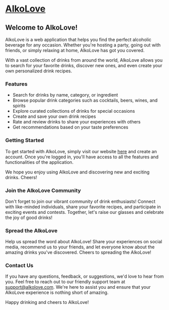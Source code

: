 # [AlkoLove](https://alkolove.109218.workers.dev/)
## Welcome to AlkoLove!

AlkoLove is a web application that helps you find the perfect alcoholic beverage for any occasion. Whether you're hosting a party, going out with friends, or simply relaxing at home, AlkoLove has got you covered.

With a vast collection of drinks from around the world, AlkoLove allows you to search for your favorite drinks, discover new ones, and even create your own personalized drink recipes.

### Features

- Search for drinks by name, category, or ingredient
- Browse popular drink categories such as cocktails, beers, wines, and spirits
- Explore curated collections of drinks for special occasions
- Create and save your own drink recipes
- Rate and review drinks to share your experiences with others
- Get recommendations based on your taste preferences

### Getting Started

To get started with AlkoLove, simply visit our website [here](https://alkolove.109218.workers.dev/) and create an account. Once you're logged in, you'll have access to all the features and functionalities of the application.

We hope you enjoy using AlkoLove and discovering new and exciting drinks. Cheers!

### Join the AlkoLove Community

Don't forget to join our vibrant community of drink enthusiasts! Connect with like-minded individuals, share your favorite recipes, and participate in exciting events and contests. Together, let's raise our glasses and celebrate the joy of good drinks!

### Spread the AlkoLove

Help us spread the word about AlkoLove! Share your experiences on social media, recommend us to your friends, and let everyone know about the amazing drinks you've discovered. Cheers to spreading the AlkoLove!

### Contact Us

If you have any questions, feedback, or suggestions, we'd love to hear from you. Feel free to reach out to our friendly support team at support@alkolove.com. We're here to assist you and ensure that your AlkoLove experience is nothing short of amazing.

Happy drinking and cheers to AlkoLove!